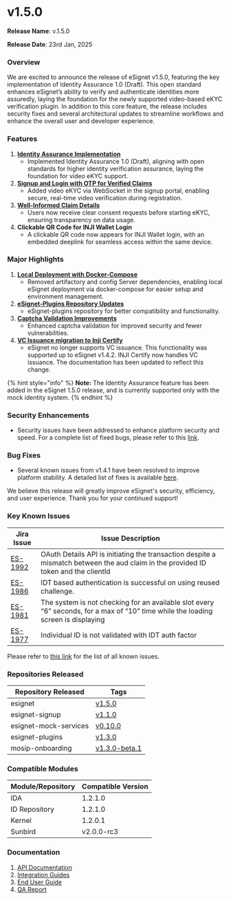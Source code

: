 # v1.5.0

**Release Name**: v.1.5.0

**Release Date**: 23rd Jan, 2025

### **Overview**

We are excited to announce the release of eSignet v1.5.0, featuring the key implementation of Identity Assurance 1.0 (Draft). This open standard enhances eSignet’s ability to verify and authenticate identities more assuredly, laying the foundation for the newly supported video-based eKYC verification plugin. In addition to this core feature, the release includes security fixes and several architectural updates to streamline workflows and enhance the overall user and developer experience.

### **Features**&#x20;

1. [**Identity Assurance Implementation**](broken-reference)
   * Implemented Identity Assurance 1.0 (Draft), aligning with open standards for higher identity verification assurance, laying the foundation for video eKYC support.&#x20;
2. [**Signup and Login with OTP for Verified Claims**](broken-reference)
   * Added video eKYC via WebSocket in the signup portal, enabling secure, real-time video verification during registration.
3. [**Well-Informed Claim Details**](broken-reference)
   * Users now receive clear consent requests before starting eKYC, ensuring transparency on data usage.
4. **Clickable QR Code for INJI Wallet Login**
   * A clickable QR code now appears for INJI Wallet login, with an embedded deeplink for seamless access within the same device.

### Major Highlights

1. [**Local Deployment with Docker-Compose**](../../../build-and-deploy/local-deployment/)
   * Removed artifactory and config Server dependencies, enabling local eSignet deployment via docker-compose for easier setup and environment management.&#x20;
2. [**eSignet-Plugins Repository Updates**](https://github.com/mosip/esignet-plugins/tree/develop)
   * eSignet-plugins repository for better compatibility and functionality.
3. [**Captcha Validation Improvements**](https://github.com/mosip/captcha)
   * Enhanced captcha validation for improved security and fewer vulnerabilities.
4. [**VC Issuance migration to Inji Certify**](https://docs.mosip.io/inji/inji-certify/overview)
   * eSignet no longer supports VC issuance. This functionality was supported up to eSignet v1.4.2. INJI Certify now handles VC issuance. The documentation has been updated to reflect this change.

{% hint style="info" %}
**Note:** The Identity Assurance feature has been added in the eSignet 1.5.0 release, and is currently supported only with the mock identity system.
{% endhint %}

### **Security Enhancements**

* Security issues have been addressed to enhance platform security and speed. For a complete list of fixed bugs, please refer to this [link](https://mosip.atlassian.net/issues/MOSIP-35595?filter=-4\&jql=labels%20IN%20%28Security%2Csecurity_related%29%20and%20status%20IN%20%28Fixed%2CClosed%2CDocumentation%29%20AND%20%22Release%20Number%5BLabels%5D%22%20%3D%20esignet_v1.5.0).

### **Bug Fixes**

* Several known issues from v1.4.1 have been resolved to improve platform stability. A detailed list of fixes is available [here](https://mosip.atlassian.net/issues/ES-1216?filter=11684\&jql=labels%20%3D%20known-issue\[%E2%80%A6]0IN%20%28Closed%29%20and%20project%20NOT%20IN%20%28MOSIP%29).

We believe this release will greatly improve eSignet's security, efficiency, and user experience. Thank you for your continued support!

### **Key Known Issues**

| Jira Issue                                            | Issue Description                                                                                                                  |
| ----------------------------------------------------- | ---------------------------------------------------------------------------------------------------------------------------------- |
| [ES-1992](https://mosip.atlassian.net/browse/ES-1992) | OAuth Details API is initiating the transaction despite a mismatch between the aud claim in the provided ID token and the clientId |
| [ES-1986](https://mosip.atlassian.net/browse/ES-1986) | IDT based authentication is successful on using reused challenge.                                                                  |
| [ES-1981](https://mosip.atlassian.net/browse/ES-1981) | The system is not checking for an available slot every “6” seconds, for a max of “10” time while the loading screen is displaying  |
| [ES-1977](https://mosip.atlassian.net/browse/ES-1977) | Individual ID is not validated with IDT auth factor                                                                                |

Please refer to [this link](https://mosip.atlassian.net/issues/?filter=11689) for the list of all known issues.

### **Repositories Released**

| Repository Released   | Tags                                                                           |
| --------------------- | ------------------------------------------------------------------------------ |
| esignet               | [ v1.5.0](https://github.com/mosip/esignet/tree/v1.5.0)                        |
| esignet-signup        | [ v1.1.0](https://github.com/mosip/esignet-signup/tree/v1.1.0)                 |
| esignet-mock-services |  [v0.10.0](https://github.com/mosip/esignet-mock-services/tree/v0.10.0)        |
| esignet-plugins       |  [v1.3.0](https://github.com/mosip/esignet-plugins/tree/v1.3.0)                |
| mosip-onboarding      | [ v1.3.0-beta.1](https://github.com/mosip/mosip-onboarding/tree/v1.3.0-beta.1) |

### **Compatible Modules**

| Module/Repository | Compatible Version |
| ----------------- | ------------------ |
| IDA               | 1.2.1.0            |
| ID Repository     | 1.2.1.0            |
| Kernel            | 1.2.0.1            |
| Sunbird           | v2.0.0-rc3         |

### **Documentation**

1. [API Documentation](https://mosip.stoplight.io/docs/identity-provider/branches/1.5.0/7oz4lmhu3pf6b-e-signet)
2. [Integration Guides](../../../esignet-authentication/develop/integration/relying-party/development-and-integration-with-esignet.md)
3. [End User Guide](../../../esignet-authentication/test/end-user-guide/README.md)
4. [QA Report](test-report.md)
